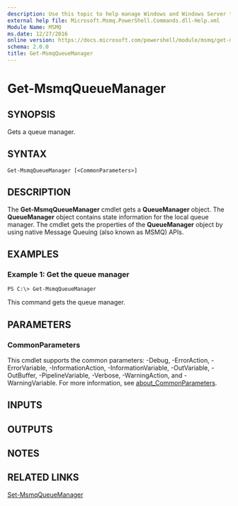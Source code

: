 ```yaml
---
description: Use this topic to help manage Windows and Windows Server technologies with Windows PowerShell.
external help file: Microsoft.Msmq.PowerShell.Commands.dll-Help.xml
Module Name: MSMQ
ms.date: 12/27/2016
online version: https://docs.microsoft.com/powershell/module/msmq/get-msmqqueuemanager?view=windowsserver2016-ps&wt.mc_id=ps-gethelp
schema: 2.0.0
title: Get-MsmqQueueManager
---
```


# Get-MsmqQueueManager

## SYNOPSIS
Gets a queue manager.

## SYNTAX

```
Get-MsmqQueueManager [<CommonParameters>]
```

## DESCRIPTION
The **Get-MsmqQueueManager** cmdlet gets a **QueueManager** object.
The **QueueManager** object contains state information for the local queue manager.
The cmdlet gets the properties of the **QueueManager** object by using native Message Queuing (also known as MSMQ) APIs.

## EXAMPLES

### Example 1: Get the queue manager
```
PS C:\> Get-MsmqQueueManager
```

This command gets the queue manager.

## PARAMETERS

### CommonParameters
This cmdlet supports the common parameters: -Debug, -ErrorAction, -ErrorVariable, -InformationAction, -InformationVariable, -OutVariable, -OutBuffer, -PipelineVariable, -Verbose, -WarningAction, and -WarningVariable. For more information, see [about_CommonParameters](https://go.microsoft.com/fwlink/?LinkID=113216).

## INPUTS

## OUTPUTS

## NOTES

## RELATED LINKS

[Set-MsmqQueueManager](./Set-MsmqQueueManager.md)

